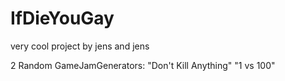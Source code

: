 # IfDieYouGay
very cool project by jens and jens

2 Random GameJamGenerators:
"Don't Kill Anything"
"1 vs 100"
